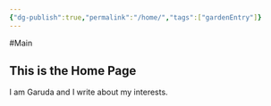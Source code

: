 ```yaml
---
{"dg-publish":true,"permalink":"/home/","tags":["gardenEntry"]}
---
```


#Main 
## This is the Home Page 

I am Garuda and I write about my interests.